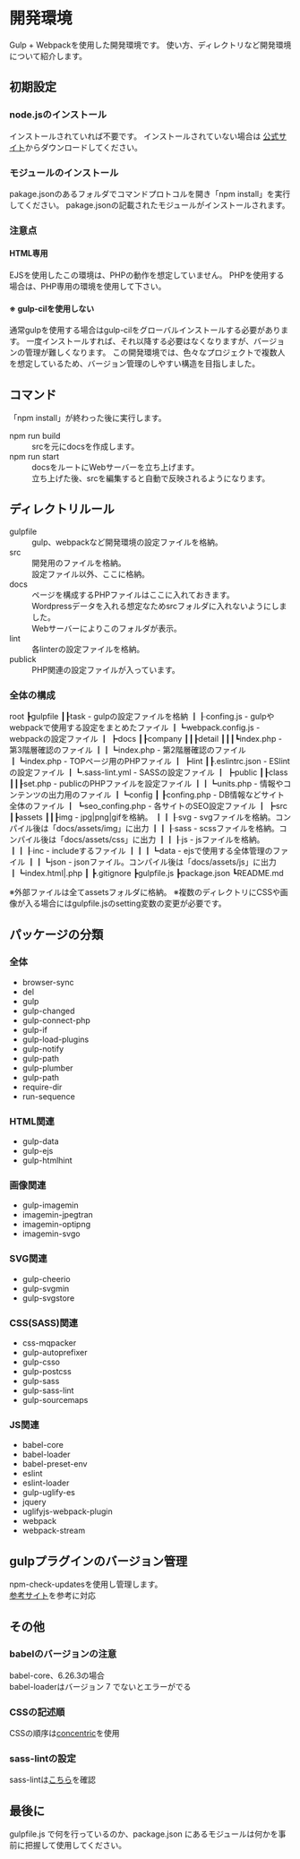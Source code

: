 # 開発環境

Gulp + Webpackを使用した開発環境です。
使い方、ディレクトリなど開発環境について紹介します。

## 初期設定
### node.jsのインストール
インストールされていれば不要です。
インストールされていない場合は <a href="https://nodejs.org/ja/" target="_blank">公式サイト</a>からダウンロードしてください。

### モジュールのインストール
pakage.jsonのあるフォルダでコマンドプロトコルを開き「npm install」を実行してください。
pakage.jsonの記載されたモジュールがインストールされます。

### 注意点

#### HTML専用
EJSを使用したこの環境は、PHPの動作を想定していません。
PHPを使用する場合は、PHP専用の環境を使用して下さい。

#### ※ gulp-cilを使用しない
通常gulpを使用する場合はgulp-cilをグローバルインストールする必要があります。
一度インストールすれば、それ以降する必要はなくなりますが、バージョンの管理が難しくなります。
この開発環境では、色々なプロジェクトで複数人を想定しているため、バージョン管理のしやすい構造を目指しました。

## コマンド
「npm install」が終わった後に実行します。

<dl>
<dt>npm run build</dt>
<dd>srcを元にdocsを作成します。</dd>

<dt>npm run start</dt>
<dd>docsをルートにWebサーバーを立ち上げます。<br>立ち上げた後、srcを編集すると自動で反映されるようになります。</dd>
</dl>

## ディレクトリルール
<dl>
<dt>gulpfile</dt>
<dd>gulp、webpackなど開発環境の設定ファイルを格納。</dd>

<dt>src</dt>
<dd>開発用のファイルを格納。<br>設定ファイル以外、ここに格納。</dd>

<dt>docs</dt>
<dd>ページを構成するPHPファイルはここに入れておきます。<br>Wordpressデータを入れる想定なためsrcフォルダに入れないようにしました。<br>Webサーバーによりこのフォルダが表示。</dd>

<dt>lint</dt>
<dd>各linterの設定ファイルを格納。</dd>

<dt>publick</dt>
<dd>PHP関連の設定ファイルが入っています。</dd>
</dl>

### 全体の構成
root
┣gulpfile
┃┠task              - gulpの設定ファイルを格納
┃┠confing.js        - gulpやwebpackで使用する設定をまとめたファイル
┃┗webpack.config.js - webpackの設定ファイル
┃
┣docs
┃┠company
┃┃┠detail
┃┃┃┗index.php    - 第3階層確認のファイル
┃┃┗index.php     - 第2階層確認のファイル
┃┗index.php      - TOPページ用のPHPファイル
┃
┣lint
┃┠.eslintrc.json - ESlintの設定ファイル
┃┗.sass-lint.yml - SASSの設定ファイル
┃
┣public
┃┠class
┃┃┠set.php         - publicのPHPファイルを設定ファイル
┃┃┗units.php       - 情報やコンテンツの出力用のファイル
┃┗config
┃ ┠confing.php     - DB情報などサイト全体のファイル
┃ ┗seo_confing.php - 各サイトのSEO設定ファイル
┃
┣src
┃┣assets
┃┃┠img   - jpg|png|gifを格納。
┃┃┠svg   - svgファイルを格納。コンパイル後は「docs/assets/img」に出力
┃┃┠sass  - scssファイルを格納。コンパイル後は「docs/assets/css」に出力
┃┃┠js    - jsファイルを格納。
┃┃┠inc   - includeするファイル
┃┃┃┗data - ejsで使用する全体管理のファイル
┃┃┗json  - jsonファイル。コンパイル後は「docs/assets/js」に出力
┃┗index.html|.php
┃
┣.gitignore
┣gulpfile.js
┣package.json
┗README.md

※外部ファイルは全てassetsフォルダに格納。
※複数のディレクトリにCSSや画像が入る場合にはgulpfile.jsのsetting変数の変更が必要です。

## パッケージの分類
### 全体
- browser-sync
- del
- gulp
- gulp-changed
- gulp-connect-php
- gulp-if
- gulp-load-plugins
- gulp-notify
- gulp-path
- gulp-plumber
- gulp-path
- require-dir
- run-sequence

### HTML関連
- gulp-data
- gulp-ejs
- gulp-htmlhint

### 画像関連
- gulp-imagemin
- imagemin-jpegtran
- imagemin-optipng
- imagemin-svgo

### SVG関連
- gulp-cheerio
- gulp-svgmin
- gulp-svgstore

### CSS(SASS)関連
- css-mqpacker
- gulp-autoprefixer
- gulp-csso
- gulp-postcss
- gulp-sass
- gulp-sass-lint
- gulp-sourcemaps

### JS関連
- babel-core
- babel-loader
- babel-preset-env
- eslint
- eslint-loader
- gulp-uglify-es
- jquery
- uglifyjs-webpack-plugin
- webpack
- webpack-stream

## gulpプラグインのバージョン管理
npm-check-updatesを使用し管理します。<br>
<a href="http://tacamy.hatenablog.com/entry/2016/08/10/193603" target="_blank">参考サイト</a>を参考に対応

## その他
### babelのバージョンの注意
babel-core、6.26.3の場合<br>
babel-loaderはバージョン 7 でないとエラーがでる

### CSSの記述順
CSSの順序は<a href="https://github.com/sasstools/sass-lint/blob/develop/lib/config/property-sort-orders/concentric.yml" target="_blank">concentric</a>を使用

### sass-lintの設定
sass-lintは<a href="https://github.com/sasstools/sass-lint/tree/develop/docs/rules" target="_blank">こちら</a>を確認

## 最後に
gulpfile.js で何を行っているのか、package.json にあるモジュールは何かを事前に把握して使用してください。
